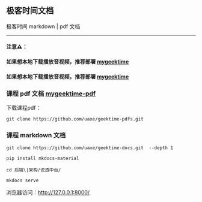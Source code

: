 ## 极客时间文档

极客时间 markdown | pdf 文档

----

####  注意⚠️：

#### 如果想本地下载播放音视频，推荐部署 [mygeektime](https://github.com/zkep/mygeektime)

#### 如果想本地下载播放音视频，推荐部署 [mygeektime](https://github.com/uaxe/mygeektime-pdfs)

### 课程 pdf 文档 [mygeektime-pdf](https://github.com/uaxe/mygeektime-pdfs)

下载课程pdf：
```shell
git clone https://github.com/uaxe/geektime-pdfs.git
```

### 课程 markdown 文档

```shell
git clone https://github.com/uaxe/geektime-docs.git  --depth 1

pip install mkdocs-material

cd 后端\|架构/说透中台/

mkdocs serve
```

浏览器访问：<http://127.0.0.1:8000/>


